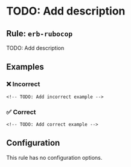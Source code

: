 # TODO: Add description

## Rule: `erb-rubocop`

TODO: Add description

## Examples

### ❌ Incorrect

```erb
<!-- TODO: Add incorrect example -->
```

### ✅ Correct

```erb
<!-- TODO: Add correct example -->
```

## Configuration

This rule has no configuration options.
